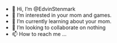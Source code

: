 - 👋 Hi, I’m @EdvinStenmark
- 👀 I’m interested in your mom and games.
- 🌱 I’m currently learning about your mom.
- 💞️ I’m looking to collaborate on  nothing
- 📫 How to reach me ...

<!---
EdvinStenmark/EdvinStenmark is a ✨ special ✨ repository because its `README.md` (this file) appears on your GitHub profile.
You can click the Preview link to take a look at your changes.
--->
